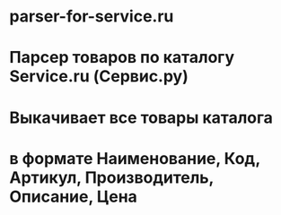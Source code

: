 # parser-for-service.ru
# Парсер товаров по каталогу Service.ru (Сервис.ру)
# Выкачивает все товары каталога
# в формате Наименование, Код, Артикул, Производитель, Описание, Цена
